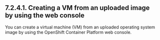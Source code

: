 ## 7.2.4.1. Creating a VM from an uploaded image by using the web console

You can create a virtual machine (VM) from an uploaded operating system image by using the OpenShift Container Platform web console.

